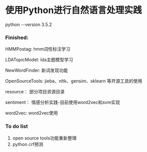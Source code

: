 # 使用Python进行自然语言处理实践

python --version 3.5.2

### Finished:

HMMPostag:
hmm词性标注学习

LDATopicModel:
lda主题模型学习

NewWordFinder:
新词发现功能


OpenSourceTools:
jieba、nltk、gensim、sklearn 等开源工具的使用

resource：
部分项目资源目录

sentiment：
情感分析实践-目前使用word2vec和svm实现

word2vec:
word2vec使用

### To do list

1. open source tools功能重新整理
2. python crf预测
